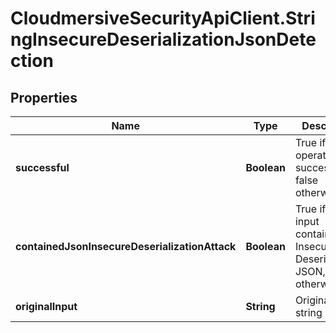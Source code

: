 # CloudmersiveSecurityApiClient.StringInsecureDeserializationJsonDetection

## Properties
Name | Type | Description | Notes
------------ | ------------- | ------------- | -------------
**successful** | **Boolean** | True if the operation was successful, false otherwise | [optional] 
**containedJsonInsecureDeserializationAttack** | **Boolean** | True if the input contained Insecure Deserialization JSON, false otherwise | [optional] 
**originalInput** | **String** | Original input string | [optional] 


